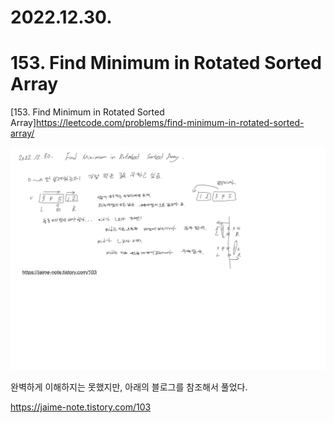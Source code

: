 # 2022.12.30.

# 153. Find Minimum in Rotated Sorted Array

[153. Find Minimum in Rotated Sorted Array]https://leetcode.com/problems/find-minimum-in-rotated-sorted-array/

![TIL-157.jpg](TIL-157.jpg)

완벽하게 이해하지는 못했지만, 아래의 블로그를 참조해서 풀었다.

https://jaime-note.tistory.com/103
